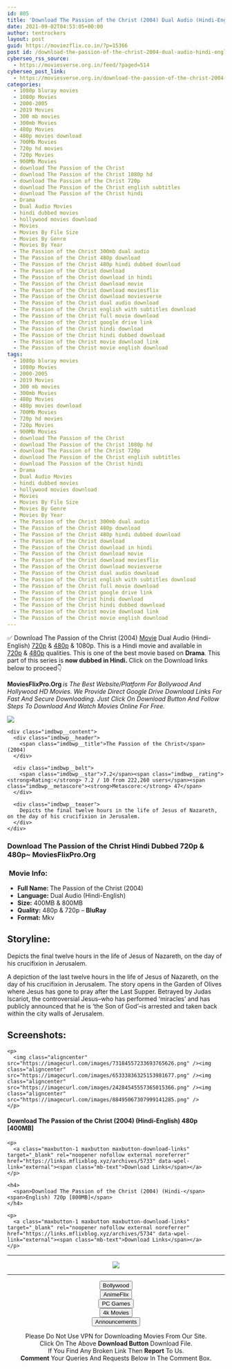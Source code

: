 ```yaml
---
id: 805
title: 'Download The Passion of the Christ (2004) Dual Audio (Hindi-English) 480p [400MB] || 720p [800MB]'
date: 2021-09-02T04:53:05+00:00
author: tentrockers
layout: post
guid: https://moviezflix.co.in/?p=15366
post id: /download-the-passion-of-the-christ-2004-dual-audio-hindi-english-480p-400mb-720p-800mb/
cyberseo_rss_source:
  - https://moviesverse.org.in/feed/?paged=514
cyberseo_post_link:
  - https://moviesverse.org.in/download-the-passion-of-the-christ-2004-hindi-480p-720p/
categories:
  - 1080p bluray movies
  - 1080p Movies
  - 2000-2005
  - 2019 Movies
  - 300 mb movies
  - 300mb Movies
  - 480p Movies
  - 480p movies download
  - 700Mb Movies
  - 720p hd movies
  - 720p Movies
  - 900Mb Movies
  - download The Passion of the Christ
  - download The Passion of the Christ 1080p hd
  - download The Passion of the Christ 720p
  - download The Passion of the Christ english subtitles
  - download The Passion of the Christ hindi
  - Drama
  - Dual Audio Movies
  - hindi dubbed movies
  - hollywood movies download
  - Movies
  - Movies By File Size
  - Movies By Genre
  - Movies By Year
  - The Passion of the Christ 300mb dual audio
  - The Passion of the Christ 480p download
  - The Passion of the Christ 480p hindi dubbed download
  - The Passion of the Christ download
  - The Passion of the Christ download in hindi
  - The Passion of the Christ download movie
  - The Passion of the Christ download moviesflix
  - The Passion of the Christ download moviesverse
  - The Passion of the Christ dual audio download
  - The Passion of the Christ english with subtitles download
  - The Passion of the Christ full movie download
  - The Passion of the Christ google drive link
  - The Passion of the Christ hindi download
  - The Passion of the Christ hindi dubbed download
  - The Passion of the Christ movie download link
  - The Passion of the Christ movie english download
tags:
  - 1080p bluray movies
  - 1080p Movies
  - 2000-2005
  - 2019 Movies
  - 300 mb movies
  - 300mb Movies
  - 480p Movies
  - 480p movies download
  - 700Mb Movies
  - 720p hd movies
  - 720p Movies
  - 900Mb Movies
  - download The Passion of the Christ
  - download The Passion of the Christ 1080p hd
  - download The Passion of the Christ 720p
  - download The Passion of the Christ english subtitles
  - download The Passion of the Christ hindi
  - Drama
  - Dual Audio Movies
  - hindi dubbed movies
  - hollywood movies download
  - Movies
  - Movies By File Size
  - Movies By Genre
  - Movies By Year
  - The Passion of the Christ 300mb dual audio
  - The Passion of the Christ 480p download
  - The Passion of the Christ 480p hindi dubbed download
  - The Passion of the Christ download
  - The Passion of the Christ download in hindi
  - The Passion of the Christ download movie
  - The Passion of the Christ download moviesflix
  - The Passion of the Christ download moviesverse
  - The Passion of the Christ dual audio download
  - The Passion of the Christ english with subtitles download
  - The Passion of the Christ full movie download
  - The Passion of the Christ google drive link
  - The Passion of the Christ hindi download
  - The Passion of the Christ hindi dubbed download
  - The Passion of the Christ movie download link
  - The Passion of the Christ movie english download
---
```

<div class="thecontent clearfix">
  <p>
    ✅ Download The Passion of the Christ (2004) <a href="https://moviesverse.org.in/category/movies/" data-wpel-link="internal">Movie</a> Dual Audio (Hindi-English) <a href="https://moviesverse.org.in/720p-movies/" data-wpel-link="internal">720p</a>&nbsp;&&nbsp;<a href="https://moviesverse.org.in/480p-movies/" data-wpel-link="internal">480p</a> & 1080p. This is a Hindi movie and available in <a href="https://moviesverse.org.in/720p-movies/" data-wpel-link="internal">720p</a>&nbsp;&&nbsp;<a href="https://moviesverse.org.in/480p-movies/" data-wpel-link="internal">480p</a> qualities. This is one of the best movie based on <strong>Drama</strong>. This part of this series is <strong>now dubbed in <span>Hindi.&nbsp;</span></strong><span>Click on the Download links below to proceed👇</span>
  </p>
  
  <p>
    <strong><span>MoviesFlixPro.Org&nbsp;</span></strong><em>is The Best Website/Platform For Bollywood And Hollywood HD Movies. We Provide Direct Google Drive Download Links For Fast And Secure Downloading. Just Click On Download Button And Follow Steps To&nbsp;Download And Watch Movies Online For Free.</em>
  </p>
  
  <div class="imdbwp imdbwp--movie dark">
    <div class="imdbwp__thumb">
      <a class="imdbwp__link" target="_blank" title="The Passion of the Christ" href="https://www.imdb.com/title/tt0335345/" rel="nofollow external noopener noreferrer" data-wpel-link="external"><img class="imdbwp__img" src="https://m.media-amazon.com/images/M/MV5BNDY1N2IyYWMtZTY4OS00OGM1LTkxNmUtOTQzYmM5MmI2YmVmXkEyXkFqcGdeQXVyNTAyODkwOQ@@._V1_SX300.jpg" /></a>
    </div>
    
    <div class="imdbwp__content">
      <div class="imdbwp__header">
        <span class="imdbwp__title">The Passion of the Christ</span> (2004)
      </div>
      
      <div class="imdbwp__belt">
        <span class="imdbwp__star">7.2</span><span class="imdbwp__rating"><strong>Rating:</strong> 7.2 / 10 from 222,260 users</span><span class="imdbwp__metascore"><strong>Metascore:</strong> 47</span>
      </div>
      
      <div class="imdbwp__teaser">
        Depicts the final twelve hours in the life of Jesus of Nazareth, on the day of his crucifixion in Jerusalem.
      </div>
    </div>
  </div>
  
  <h3>
    <span>Download The Passion of the Christ Hindi Dubbed 720p & 480p~ MoviesFlixPro.Org</span>
  </h3>
  
  <h3>
    <span>&nbsp;Movie Info:&nbsp;</span>
  </h3>
  
  <ul>
    <li>
      <strong>Full Name: </strong>The Passion of the Christ (2004)
    </li>
    <li>
      <strong>Language:</strong> Dual Audio (Hindi-English)
    </li>
    <li>
      <strong>Size:</strong> 400MB & 800MB
    </li>
    <li>
      <strong>Quality:</strong> 480p & 720p – <span><strong>BluRay</strong></span>
    </li>
    <li>
      <strong>Format:</strong>&nbsp;Mkv
    </li>
  </ul>
  
  <h2>
    <span>Storyline:</span>
  </h2>
  
  <p>
    Depicts the final twelve hours in the life of Jesus of Nazareth, on the day of his crucifixion in Jerusalem.
  </p>
  
  <div>
    A depiction of the last twelve hours in the life of Jesus of Nazareth, on the day of his crucifixion in Jerusalem. The story opens in the Garden of Olives where Jesus has gone to pray after the Last Supper. Betrayed by Judas Iscariot, the controversial Jesus–who has performed ‘miracles’ and has publicly announced that he is ‘the Son of God’–is arrested and taken back within the city walls of Jerusalem.
  </div>
  
  <div class="summary_text">
    <h2>
      <span>Screenshots:</span>
    </h2>
    
    <p>
      <img class="aligncenter" src="https://imagecurl.com/images/73184557233693765626.png" /><img class="aligncenter" src="https://imagecurl.com/images/65333836325153981677.png" /><img class="aligncenter" src="https://imagecurl.com/images/24284545557365015366.png" /><img class="aligncenter" src="https://imagecurl.com/images/88495067307999141285.png" />
    </p>
  </div>
  
  <div class="inline canwrap">
    <h4>
      <span>Download The Passion of the Christ (2004) (Hindi-English) </span><span>480p&nbsp; [400MB]</span>
    </h4>
    
    <p>
      <a class="maxbutton-1 maxbutton maxbutton-download-links" target="_blank" rel="noopener nofollow external noreferrer" href="https://links.mflixblog.xyz/archives/5733" data-wpel-link="external"><span class="mb-text">Download Links</span></a>
    </p>
    
    <h4>
      <span>Download The Passion of the Christ (2004) (Hindi-</span><span>English) 720p [800MB]</span>
    </h4>
    
    <p>
      <a class="maxbutton-1 maxbutton maxbutton-download-links" target="_blank" rel="noopener nofollow external noreferrer" href="https://links.mflixblog.xyz/archives/5734" data-wpel-link="external"><span class="mb-text">Download Links</span></a>
    </p>
  </div>
</div>

<center>
  </p> 
  
  <hr />
  
  <p>
    <a href="http://gdrivepro.xyz/join.php" data-wpel-link="external" target="_blank" rel="nofollow external noopener noreferrer"><img src="https://i.imgur.com/FhMdWdW.png" /></a>
  </p>
  
  <hr />
  
  <p>
    <a href="https://dogemovies.xyz" target="_blank" data-wpel-link="external" rel="nofollow external noopener noreferrer"><button class="button button5">Bollywood</button></a><br /> <a href="https://animeflix.in" target="_blank" data-wpel-link="external" rel="nofollow external noopener noreferrer"><button class="button button5">AnimeFlix</button></a><br /> <a href="https://gamesflix.net/" target="_blank" data-wpel-link="external" rel="nofollow external noopener noreferrer"><button class="button button5">PC Games</button></a><br /> <a href="https://uhdmovies.in" target="_blank" data-wpel-link="external" rel="nofollow external noopener noreferrer"><button class="button button5">4k Movies</button></a><br /> <a href="https://moviesverse.org.in/announcements/" target="_blank" data-wpel-link="internal" rel="noopener"><button class="button button5">Announcements</button></a>
  </p>
  
  <div class="alert alert-danger">
    Please Do Not Use VPN for Downloading Movies From Our Site.
  </div>
  
  <div class="alert alert-success">
    Click On The Above <strong>Download Button</strong> Download File.
  </div>
  
  <div class="alert alert-warning">
    If You Find Any Broken Link Then <strong>Report</strong> To Us.
  </div>
  
  <div class="alert alert-info">
    <strong>Comment</strong> Your Queries And Requests Below In The Comment Box.
  </div>
  
  <p>
    </center>
  </p>
